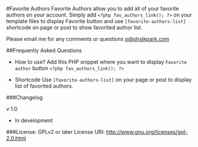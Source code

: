 #Favorite Authors
Favorite Authors allow you to add all of your favorite authors on your account. 
Simply add `<?php fav_authors_link(); ?>` on your template files to display Favorite button and use `[favorite-authors-list]` shortcode on page or post to show favorited author list.

Please email me for any comments or questions o@ohsikpark.com


##Frequently Asked Questions
- How to use?
Add this PHP snippet where you want to display `Favorite author` button `<?php fav_authors_link(); ?>`

- Shortcode
Use `[favorite-authors-list]` on your page or post to display list of favorited authors.

###Changelog

v 1.0
* In development


###License: GPLv2 or later
License URI: http://www.gnu.org/licenses/gpl-2.0.html